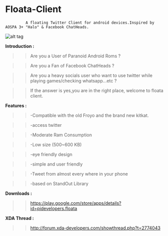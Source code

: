 Floata-Client
=============

             A floating Twitter Client for android devices.Inspired by AOSPA 3+ "Halo" & Facebook ChatHeads.
               
 ![alt tag](https://pbs.twimg.com/media/BvHQbcKIQAAbMe3.png:large)



**Introduction :**

>>Are you a User of Paranoid Android Roms ?

>>Are you a Fan of Facebook ChatHeads ?

>>Are you a heavy socials user who want to use twitter while playing games/checking whatsapp...etc ?

>> If the answer is yes,you are in the right place, welcome to floata client.
   
   
**Features :**
>> -Compatible with the old Froyo and the brand new kitkat.

>> -access twitter
    
>> -Moderate Ram Consumption
    
>> -Low size (500~600 KB)
    
>> -eye friendly design
    
>> -simple and user friendly
    
>> -Tweet from almost every where in your phone
    
>> -based on StandOut Library   
   
   
**Downloads :**

>>https://play.google.com/store/apps/details?id=pidevelopers.floata
   
   
**XDA Thread :**

>>http://forum.xda-developers.com/showthread.php?t=2774043
